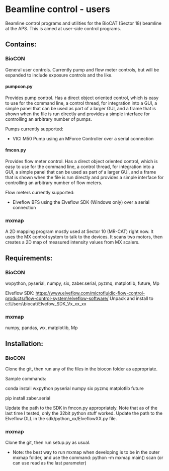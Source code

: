 # Beamline control - users
Beamline control programs and utilities for the BioCAT (Sector 18) beamline at the APS.
This is aimed at user-side control programs.


## Contains:

### BioCON

General user controls. Currently pump and flow meter controls, but will
be expanded to include exposure controls and the like.

#### pumpcon.py

Provides pump control. Has a direct object oriented control, which is easy to use
for the command line, a control thread, for integration into a GUI, a simple panel
that can be used as part of a larger GUI, and a frame that is shown when the
file is run directly and provides a simple interface for controlling an arbitrary
number of pumps.

Pumps currently supported:

*   VICI M50 Pump using an MForce Controller over a serial connection


#### fmcon.py

Provides flow meter control. Has a direct object oriented control, which is easy to use
for the command line, a control thread, for integration into a GUI, a simple panel
that can be used as part of a larger GUI, and a frame that is shown when the
file is run directly and provides a simple interface for controlling an arbitrary
number of flow meters.

Flow meters currently supported:

*   Elveflow BFS using the Elveflow SDK (Windows only) over a serial connection

### mxmap

A 2D mapping program mostly used at Sector 10 (MR-CAT) right now. It uses
the MX control system to talk to the devices. It scans two motors, then creates a
2D map of measured intensity values from MX scalers.


## Requirements:

### BioCON

wxpython, pyserial, numpy, six, zaber.serial, pyzmq, matplotlib, future, Mp

Elveflow SDK: https://www.elveflow.com/microfluidic-flow-control-products/flow-control-system/elveflow-software/
Unpack and install to c:\Users\biocat\Elvefow_SDK_Vx_xx_xx

### mxmap

numpy, pandas, wx, matplotlib, Mp


## Installation:

### BioCON

Clone the git, then run any of the files in the biocon folder as appropriate.

Sample commands:

conda install wxpython pyserial numpy six pyzmq matplotlib future

pip install zaber.serial

Update the path to the SDK in fmcon.py appropriately. Note that as of the last time I tested, only the 32bit python stuff worked. Update the path to the Elveflow DLL in the sdk/python_xx/ElveflowXX.py file.

### mxmap

Clone the git, then run setup.py as usual.

*   Note: the best way to run mxmap when developing is to be in the outer mxmap folder, and
    use the command: python -m mxmap.main() scan  (or can use read as the last parameter)

